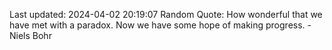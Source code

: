 Last updated: 2024-04-02 20:19:07
Random Quote: How wonderful that we have met with a paradox. Now we have some hope of making progress. - Niels Bohr